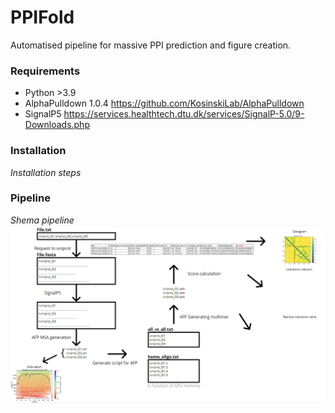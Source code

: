 # PPIFold
Automatised pipeline for massive PPI prediction and figure creation.
### Requirements

- Python >3.9
- AlphaPulldown 1.0.4 https://github.com/KosinskiLab/AlphaPulldown
- SignalP5 https://services.healthtech.dtu.dk/services/SignalP-5.0/9-Downloads.php

### Installation

*Installation steps*

### Pipeline
 
*Shema pipeline*
![Pipeline](Pipeline.PNG)

